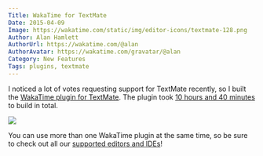 ```yaml
---
Title: WakaTime for TextMate
Date: 2015-04-09
Image: https://wakatime.com/static/img/editor-icons/textmate-128.png
Author: Alan Hamlett
AuthorUrl: https://wakatime.com/@alan
AuthorAvatar: https://wakatime.com/gravatar/@alan
Category: New Features
Tags: plugins, textmate
---
```


I noticed a lot of votes requesting support for TextMate recently, so I built the [WakaTime plugin for TextMate](https://wakatime.com/help/plugins/textmate).
The plugin took <a href="https://wakatime.com/@alan/projects/fisdvyodbu?start=2015-04-04&end=2015-04-10">10 hours and 40 minutes</a> to build in total.

<a href="https://wakatime.com/help/plugins/textmate"><img src="https://wakatime.com/static/img/editor-icons/textmate-128.png" /></a>

You can use more than one WakaTime plugin at the same time, so be sure to check out all our [supported editors and IDEs](https://wakatime.com/plugins)!

